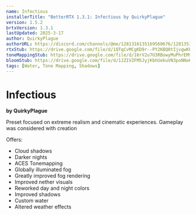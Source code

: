 ```yaml
---
name: Infectious
installerTitle: "BetterRTX 1.3.1: Infectious by QuirkyPlague"
version: 1.5.2
brtxVersion: 1.3.1
lastUpdated: 2025-3-17
author: QuirkyPlague
authorURL: https://discord.com/channels/@me/1281316135169560676/1281353931338940471
rtxStub: https://drive.google.com/file/d/1QTqCvMCgKD9r--PY2KBQ0tIjvgwKPTKD/view?usp=sharing
toneMappingStub: https://drive.google.com/file/d/16rV2u7U3RBowyMuPhrEM9Bo7Ux928ir1/view?usp=sharing
bloomStub: https://drive.google.com/file/d/1JZIVZFM5JyjKbhUekuVN3poNNoKbWZxF/view?usp=sharing
tags: [Water, Tone Mapping, Shadows]
---
```

# Infectious
**by QuirkyPlague**

Preset focused on extreme realism and cinematic experiences. Gameplay was considered with creation

Offers:

- Cloud shadows
- Darker nights
- ACES Tonemapping
- Globally illuminated fog
- Greatly improved fog rendering 
- Improved nether visuals
- Reworked day and night colors
- Improved shadows
- Custom water
- Altered weather effects
